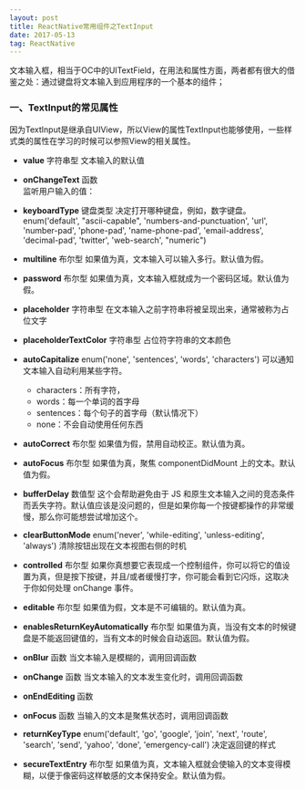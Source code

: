 ```yaml
---
layout: post
title: ReactNative常用组件之TextInput
date: 2017-05-13
tag: ReactNative
---
```

文本输入框，相当于OC中的UITextField，在用法和属性方面，两者都有很大的借鉴之处：通过键盘将文本输入到应用程序的一个基本的组件；

### 一、TextInput的常见属性
因为TextInput是继承自UIView，所以View的属性TextInput也能够使用，一些样式类的属性在学习的时候可以参照View的相关属性。* <strong>value</strong> 字符串型   文本输入的默认值
* <strong>onChangeText</strong> 函数     监听用户输入的值：   * <strong>keyboardType</strong>  键盘类型决定打开哪种键盘，例如，数字键盘。enum('default', "ascii-capable", 'numbers-and-punctuation', 'url', 'number-pad', 'phone-pad', 'name-phone-pad', 'email-address', 'decimal-pad', 'twitter', 'web-search', "numeric")* <strong>multiline</strong> 布尔型如果值为真，文本输入可以输入多行。默认值为假。* <strong>password</strong> 布尔型如果值为真，文本输入框就成为一个密码区域。默认值为假。* <strong>placeholder</strong> 字符串型在文本输入之前字符串将被呈现出来，通常被称为占位文字* <strong>placeholderTextColor</strong> 字符串型占位符字符串的文本颜色* <strong>autoCapitalize</strong> enum('none', 'sentences', 'words', 'characters')可以通知文本输入自动利用某些字符。	*	characters：所有字符，	*	words：每一个单词的首字母	*	sentences：每个句子的首字母（默认情况下）	*	none：不会自动使用任何东西* <strong>autoCorrect</strong> 布尔型如果值为假，禁用自动校正。默认值为真。* <strong>autoFocus</strong> 布尔型如果值为真，聚焦 componentDidMount 上的文本。默认值为假。* <strong>bufferDelay</strong> 数值型     这个会帮助避免由于 JS 和原生文本输入之间的竞态条件而丢失字符。默认值应该是没问题的，但是如果你每一个按键都操作的非常缓慢，那么你可能想尝试增加这个。* <strong>clearButtonMode</strong> enum('never', 'while-editing', 'unless-editing', 'always')清除按钮出现在文本视图右侧的时机* <strong>controlled</strong> 布尔型      如果你真想要它表现成一个控制组件，你可以将它的值设置为真，但是按下按键，并且/或者缓慢打字，你可能会看到它闪烁，这取决于你如何处理 onChange 事件。* <strong>editable</strong> 布尔型如果值为假，文本是不可编辑的。默认值为真。* <strong>enablesReturnKeyAutomatically</strong> 布尔型     如果值为真，当没有文本的时候键盘是不能返回键值的，当有文本的时候会自动返回。默认值为假。* <strong>onBlur</strong> 函数当文本输入是模糊的，调用回调函数* <strong>onChange</strong> 函数当文本输入的文本发生变化时，调用回调函数* <strong>onEndEditing</strong> 函数* <strong>onFocus</strong> 函数当输入的文本是聚焦状态时，调用回调函数* <strong>returnKeyType</strong> enum('default', 'go', 'google', 'join', 'next', 'route', 'search', 'send', 'yahoo', 'done', 'emergency-call')决定返回键的样式* <strong>secureTextEntry</strong> 布尔型      如果值为真，文本输入框就会使输入的文本变得模糊，以便于像密码这样敏感的文本保持安全。默认值为假。